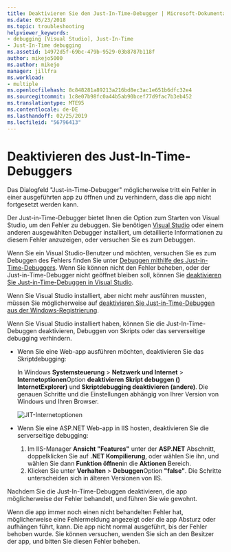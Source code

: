 ```yaml
---
title: Deaktivieren Sie den Just-In-Time-Debugger | Microsoft-Dokumentation
ms.date: 05/23/2018
ms.topic: troubleshooting
helpviewer_keywords:
- debugging [Visual Studio], Just-In-Time
- Just-In-Time debugging
ms.assetid: 14972d5f-69bc-479b-9529-03b8787b118f
author: mikejo5000
ms.author: mikejo
manager: jillfra
ms.workload:
- multiple
ms.openlocfilehash: 8c848281a89213a216bd8ec3ac1e651b6dfc32e4
ms.sourcegitcommit: 1c8e07b98fc0a44b5ab90bcef77d9fac7b3eb452
ms.translationtype: MTE95
ms.contentlocale: de-DE
ms.lasthandoff: 02/25/2019
ms.locfileid: "56796413"
---
```

# <a name="disable-the-just-in-time-debugger"></a>Deaktivieren des Just-In-Time-Debuggers

Das Dialogfeld "Just-in-Time-Debugger" möglicherweise tritt ein Fehler in einer ausgeführten app zu öffnen und zu verhindern, dass die app nicht fortgesetzt werden kann.

Der Just-in-Time-Debugger bietet Ihnen die Option zum Starten von Visual Studio, um den Fehler zu debuggen. Sie benötigen [Visual Studio](http://visualstudio.microsoft.com) oder einem anderen ausgewählten Debugger installiert, um detaillierte Informationen zu diesem Fehler anzuzeigen, oder versuchen Sie es zum Debuggen.

Wenn Sie ein Visual Studio-Benutzer und möchten, versuchen Sie es zum Debuggen des Fehlers finden Sie unter [Debuggen mithilfe des Just-in-Time-Debuggers](../debugger/debug-using-the-just-in-time-debugger.md). Wenn Sie können nicht den Fehler beheben, oder der Just-in-Time-Debugger nicht geöffnet bleiben soll, können Sie [deaktivieren Sie Just-in-Time-Debuggen in Visual Studio](debug-using-the-just-in-time-debugger.md#BKMK_Enabling).

Wenn Sie Visual Studio installiert, aber nicht mehr ausführen mussten, müssen Sie möglicherweise auf [deaktivieren Sie Just-in-Time-Debuggen aus der Windows-Registrierung](debug-using-the-just-in-time-debugger.md#disable-just-in-time-debugging-from-the-windows-registry).

Wenn Sie Visual Studio installiert haben, können Sie die Just-In-Time-Debuggen deaktivieren, Debuggen von Skripts oder das serverseitige debugging verhindern.

- Wenn Sie eine Web-app ausführen möchten, deaktivieren Sie das Skriptdebugging:

  In Windows **Systemsteuerung** > **Netzwerk und Internet** > **Internetoptionen**Option **deaktivieren Skript debuggen () InternetExplorer)** und **Skriptdebugging deaktivieren (andere)**. Die genauen Schritte und die Einstellungen abhängig von Ihrer Version von Windows und Ihren Browser.

  ![JIT-Internetoptionen](../debugger/media/jitinternetoptions.png "JIT Internetoptionen")

- Wenn Sie eine ASP.NET Web-app in IIS hosten, deaktivieren Sie die serverseitige debugging:

  1. Im IIS-Manager **Ansicht "Features"** unter der **ASP.NET** Abschnitt, doppelklicken Sie auf **.NET Kompilierung**, oder wählen Sie ihn, und wählen Sie dann **Funktion öffnen**in die **Aktionen** Bereich.
  1. Klicken Sie unter **Verhalten** > **Debuggen**Option **"false"**. Die Schritte unterscheiden sich in älteren Versionen von IIS.

Nachdem Sie die Just-In-Time-Debuggen deaktivieren, die app möglicherweise der Fehler behandelt, und führen Sie wie gewohnt.

Wenn die app immer noch einen nicht behandelten Fehler hat, möglicherweise eine Fehlermeldung angezeigt oder die app Absturz oder aufhängen führt, kann. Die app nicht normal ausgeführt, bis der Fehler behoben wurde. Sie können versuchen, wenden Sie sich an den Besitzer der app, und bitten Sie diesen Fehler beheben.
